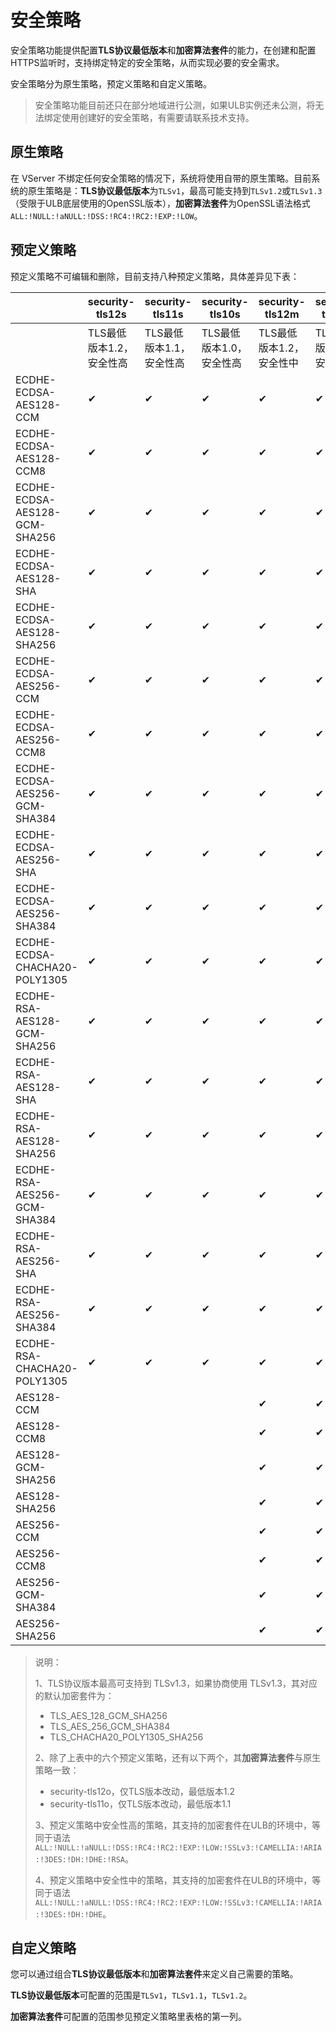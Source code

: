 # 安全策略

安全策略功能提供配置**TLS协议最低版本**和**加密算法套件**的能力，在创建和配置HTTPS监听时，支持绑定特定的安全策略，从而实现必要的安全需求。

安全策略分为原生策略，预定义策略和自定义策略。

> 安全策略功能目前还只在部分地域进行公测，如果ULB实例还未公测，将无法绑定使用创建好的安全策略，有需要请联系技术支持。

## 原生策略

在 VServer 不绑定任何安全策略的情况下，系统将使用自带的原生策略。目前系统的原生策略是：**TLS协议最低版本**为`TLSv1`，最高可能支持到`TLSv1.2`或`TLSv1.3`（受限于ULB底层使用的OpenSSL版本），**加密算法套件**为OpenSSL语法格式`ALL:!NULL:!aNULL:!DSS:!RC4:!RC2:!EXP:!LOW`。

## 预定义策略

预定义策略不可编辑和删除，目前支持八种预定义策略，具体差异见下表：

|                               | security-tls12s          | security-tls11s          | security-tls10s          | security-tls12m          | security-tls11m          | security-tls10m          |
| ----------------------------- | ------------------------ | ------------------------ | ------------------------ | ------------------------ | ------------------------ | ------------------------ |
|                               | TLS最低版本1.2，安全性高 | TLS最低版本1.1，安全性高 | TLS最低版本1.0，安全性高 | TLS最低版本1.2，安全性中 | TLS最低版本1.1，安全性中 | TLS最低版本1.0，安全性中 |
| ECDHE-ECDSA-AES128-CCM        | ✔                        | ✔                        | ✔                        | ✔                        | ✔                        | ✔                        |
| ECDHE-ECDSA-AES128-CCM8       | ✔                        | ✔                        | ✔                        | ✔                        | ✔                        | ✔                        |
| ECDHE-ECDSA-AES128-GCM-SHA256 | ✔                        | ✔                        | ✔                        | ✔                        | ✔                        | ✔                        |
| ECDHE-ECDSA-AES128-SHA        | ✔                        | ✔                        | ✔                        | ✔                        | ✔                        | ✔                        |
| ECDHE-ECDSA-AES128-SHA256     | ✔                        | ✔                        | ✔                        | ✔                        | ✔                        | ✔                        |
| ECDHE-ECDSA-AES256-CCM        | ✔                        | ✔                        | ✔                        | ✔                        | ✔                        | ✔                        |
| ECDHE-ECDSA-AES256-CCM8       | ✔                        | ✔                        | ✔                        | ✔                        | ✔                        | ✔                        |
| ECDHE-ECDSA-AES256-GCM-SHA384 | ✔                        | ✔                        | ✔                        | ✔                        | ✔                        | ✔                        |
| ECDHE-ECDSA-AES256-SHA        | ✔                        | ✔                        | ✔                        | ✔                        | ✔                        | ✔                        |
| ECDHE-ECDSA-AES256-SHA384     | ✔                        | ✔                        | ✔                        | ✔                        | ✔                        | ✔                        |
| ECDHE-ECDSA-CHACHA20-POLY1305 | ✔                        | ✔                        | ✔                        | ✔                        | ✔                        | ✔                        |
| ECDHE-RSA-AES128-GCM-SHA256   | ✔                        | ✔                        | ✔                        | ✔                        | ✔                        | ✔                        |
| ECDHE-RSA-AES128-SHA          | ✔                        | ✔                        | ✔                        | ✔                        | ✔                        | ✔                        |
| ECDHE-RSA-AES128-SHA256       | ✔                        | ✔                        | ✔                        | ✔                        | ✔                        | ✔                        |
| ECDHE-RSA-AES256-GCM-SHA384   | ✔                        | ✔                        | ✔                        | ✔                        | ✔                        | ✔                        |
| ECDHE-RSA-AES256-SHA          | ✔                        | ✔                        | ✔                        | ✔                        | ✔                        | ✔                        |
| ECDHE-RSA-AES256-SHA384       | ✔                        | ✔                        | ✔                        | ✔                        | ✔                        | ✔                        |
| ECDHE-RSA-CHACHA20-POLY1305   | ✔                        | ✔                        | ✔                        | ✔                        | ✔                        | ✔                        |
| AES128-CCM                    |                          |                          |                          | ✔                        | ✔                        | ✔                        |
| AES128-CCM8                   |                          |                          |                          | ✔                        | ✔                        | ✔                        |
| AES128-GCM-SHA256             |                          |                          |                          | ✔                        | ✔                        | ✔                        |
| AES128-SHA256                 |                          |                          |                          | ✔                        | ✔                        | ✔                        |
| AES256-CCM                    |                          |                          |                          | ✔                        | ✔                        | ✔                        |
| AES256-CCM8                   |                          |                          |                          | ✔                        | ✔                        | ✔                        |
| AES256-GCM-SHA384             |                          |                          |                          | ✔                        | ✔                        | ✔                        |
| AES256-SHA256                 |                          |                          |                          | ✔                        | ✔                        | ✔                        |

> 说明：
>
> 1、TLS协议版本最高可支持到 TLSv1.3，如果协商使用 TLSv1.3，其对应的默认加密套件为：
>
> - TLS_AES_128_GCM_SHA256
> - TLS_AES_256_GCM_SHA384
> - TLS_CHACHA20_POLY1305_SHA256
>
> 2、除了上表中的六个预定义策略，还有以下两个，其**加密算法套件**与原生策略一致：
>
> - security-tls12o，仅TLS版本改动，最低版本1.2
> - security-tls11o，仅TLS版本改动，最低版本1.1
>
> 3、预定义策略中安全性高的策略，其支持的加密套件在ULB的环境中，等同于语法 `ALL:!NULL:!aNULL:!DSS:!RC4:!RC2:!EXP:!LOW:!SSLv3:!CAMELLIA:!ARIA:!3DES:!DH:!DHE:!RSA`。
>
> 4、预定义策略中安全性中的策略，其支持的加密套件在ULB的环境中，等同于语法 `ALL:!NULL:!aNULL:!DSS:!RC4:!RC2:!EXP:!LOW:!SSLv3:!CAMELLIA:!ARIA:!3DES:!DH:!DHE`。

## 自定义策略

您可以通过组合**TLS协议最低版本**和**加密算法套件**来定义自己需要的策略。

**TLS协议最低版本**可配置的范围是`TLSv1`，`TLSv1.1`，`TLSv1.2`。

**加密算法套件**可配置的范围参见预定义策略里表格的第一列。
